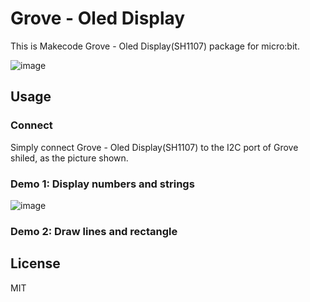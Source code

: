 # Grove - Oled Display 

This is Makecode Grove - Oled Display(SH1107) package for micro:bit.

![image](https://user-images.githubusercontent.com/18615354/47497569-1b9c0c00-d88d-11e8-98fb-06a9d1d6b7a3.png)

## Usage

### Connect

Simply connect Grove - Oled Display(SH1107) to the I2C port of Grove shiled, as the picture shown.


### Demo 1: Display numbers and strings

![image](https://user-images.githubusercontent.com/18615354/47498459-ec3ace80-d88f-11e8-96e3-3d4ccea0635e.png)


### Demo 2: Draw lines and rectangle


## License
MIT
